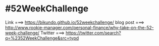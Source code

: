 # #52WeekChallenge
Link ===> https://bikundo.github.io/52weekchallenge/
blog post ===> http://www.rookie-manager.com/personal-finance/why-take-on-the-52-week-challenge/
Twitter ===> https://twitter.com/search?q=%2352WeekChallenge&src=typd
